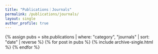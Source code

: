 ```yaml
---
title: "Publications｜Journals"
permalink: /publications/journals/
layout: single
author_profile: true
---
```

<div class="entries-list">
{% assign pubs = site.publications | where: "category", "journals" | sort: "date" | reverse %}
{% for post in pubs %}
  {% include archive-single.html %}
{% endfor %}
</div>
